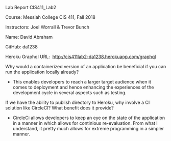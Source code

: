 Lab Report CIS411_Lab2

Course: Messiah College CIS 411, Fall 2018

Instructors: Joel Worrall & Trevor Bunch

Name: David Abraham

GitHub: da1238

Heroku Graphql URL:  http://cis411lab2-da1238.herokuapp.com/graphql

Why would a containerized version of an application be beneficial if you can run the application locally already?

- This enables developers to reach a larger target audience when it comes to deployment and hence enhancing the experiences of the development cycle in several aspects such as testing.

If we have the ability to publish directory to Heroku, why involve a CI solution like CircleCI? What benefit does it provide?

- CircleCi allows developers to keep an eye on the state of the application in a manner in which allows for continious re-evaluation. From what I understand, it pretty much allows for extreme programming in a simpler manner.
